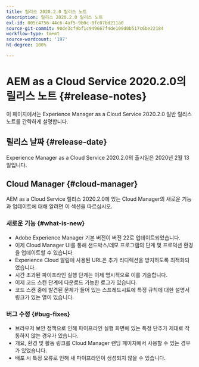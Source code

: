 ```yaml
---
title: 릴리스 2020.2.0 릴리스 노트
description: 릴리스 2020.2.0 릴리스 노트
exl-id: 005c4756-44c6-4af5-9b0c-0fc07bd211a0
source-git-commit: 90de3cf9bf1c949667f4de109d0b517c6be22184
workflow-type: tm+mt
source-wordcount: '197'
ht-degree: 100%

---
```


# AEM as a Cloud Service 2020.2.0의 릴리스 노트 {#release-notes}

이 페이지에서는 Experience Manager as a Cloud Service 2020.2.0 일반 릴리스 노트를 간략하게 설명합니다.

## 릴리스 날짜 {#release-date}

Experience Manager as a Cloud Service 2020.2.0의 출시일은 2020년 2월 13일입니다.

## Cloud Manager {#cloud-manager}

AEM as a Cloud Service 릴리스 2020.2.0에 있는 Cloud Manager의 새로운 기능과 업데이트에 대해 알려면 이 섹션을 따르십시오.

### 새로운 기능 {#what-is-new}

* Adobe Experience Manager 기본 버전이 버전 22로 업데이트되었습니다.
* 이제 Cloud Manager UI를 통해 샌드박스/데모 프로그램의 단계 및 프로덕션 환경을 업데이트할 수 있습니다.
* Experience Cloud 알림에 사용된 URL은 추가 리디렉션을 방지하도록 최적화되었습니다.
* 시간 초과된 파이프라인 실행 단계는 이제 명시적으로 이를 기술합니다.
* 이제 코드 스캔 단계에 다운로드 가능한 로그가 있습니다.
* 코드 스캔 중에 발견된 문제가 들어 있는 스프레드시트에 특정 규칙에 대한 설명서 링크가 있는 열이 있습니다.

### 버그 수정  {#bug-fixes}

* 브라우저 보안 정책으로 인해 파이프라인 실행 화면에 있는 특정 단추가 제대로 작동하지 않는 경우가 있습니다.
* 개요, 환경 및 활동 링크를 Cloud Manager 랜딩 페이지에서 사용할 수 있는 경우가 있었습니다.
* 배포 시 특정 오류로 인해 새 파이프라인이 생성되지 않을 수 있습니다.
